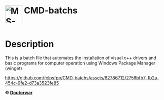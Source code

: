 # CMD-batchs <img align="left" width="58px" alt="MS-DOS" src="https://icons.iconarchive.com/icons/harwen/pleasant/256/MS-DOS-Batch-File-icon.png" />

<br>

<h1> Description </h1>
<p> This is a batch file that automates the installation of visual c++ drivers and basic programs for computer operation using Windows Package Manager (winget) </p>

https://github.com/felpsfpp/CMD-batchs/assets/82786712/2756bfb7-fb2a-454c-9fe2-d73a3523fe85

**© [Doutorwar](https://github.com/felpsfpp)**

